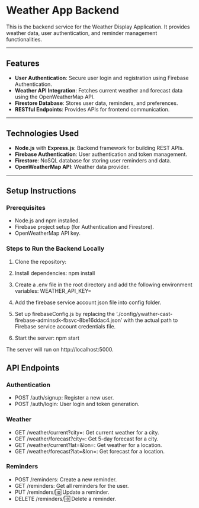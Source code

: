 # Weather App Backend

This is the backend service for the Weather Display Application. It provides weather data, user authentication, and reminder management functionalities.

---

## **Features**
- **User Authentication**: Secure user login and registration using Firebase Authentication.
- **Weather API Integration**: Fetches current weather and forecast data using the OpenWeatherMap API.
- **Firestore Database**: Stores user data, reminders, and preferences.
- **RESTful Endpoints**: Provides APIs for frontend communication.
  
---

## **Technologies Used**
- **Node.js** with **Express.js**: Backend framework for building REST APIs.
- **Firebase Authentication**: User authentication and token management.
- **Firestore**: NoSQL database for storing user reminders and data.
- **OpenWeatherMap API**: Weather data provider.

---

## **Setup Instructions**

### Prerequisites
- Node.js and npm installed.
- Firebase project setup (for Authentication and Firestore).
- OpenWeatherMap API key.

### **Steps to Run the Backend Locally**
1. Clone the repository:

2. Install dependencies:
    npm install

3. Create a .env file in the root directory and add the following environment variables:
    WEATHER_API_KEY=<your-openweathermap-api-key>

4. Add the firebase service account json file into config folder.

5. Set up firebaseConfig.js by replacing the ‘./config/ywather-cast-firebase-adminsdk-fbsvc-8be16ddac4.json’ with the actual path to Firebase service account credentials file.

6. Start the server: 
    npm start

The server will run on http://localhost:5000.

## API Endpoints

### Authentication
- POST /auth/signup: Register a new user.
- POST /auth/login: User login and token generation.

### Weather
- GET /weather/current?city=<city-name>: Get current weather for a city.
- GET /weather/forecast?city=<city-name>: Get 5-day forecast for a city.
- GET /weather/current?lat=<latitude>&lon=<longitude>: Get weather for a location.
- GET /weather/forecast?lat=<latitude>&lon=<longitude>: Get forecast for a location.

### Reminders
- POST /reminders: Create a new reminder.
- GET /reminders: Get all reminders for the user.
- PUT /reminders/:id: Update a reminder.
- DELETE /reminders/:id: Delete a reminder.

